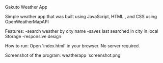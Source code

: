 Gakuto Weather App

Simple weather app that was built using JavaScript, HTML , and CSS using OpenWeatherMapAPI

Features:
-search weather by city name
-saves last searched in city in local Storage
-responsive design

How to run:
Open 'index.html' in your browser. No server required.

Screenshot of the program:
weatherapp 'screenshot.png'
